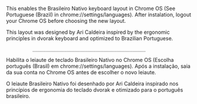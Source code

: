 This enables the Brasileiro Nativo keyboard layout in Chrome OS (See Portuguese
(Brazil) in chrome://settings/languages). After instalation, logout your Chrome
OS before choosing the new layout.

This layout was designed by Ari Caldeira inspired by the ergonomic principles in
dvorak keyboard and optimized to Brazilian Portuguese.

              ___________________________________________

Habilita o leiaute de teclado Brasileiro Nativo no Chrome OS (Escolha português
(Brasil) em chrome://settings/languages). Após a instalação, saia da sua conta
no Chrome OS antes de escolher o novo leiaute.

O leiaute Brasileiro Nativo foi desenhado por Ari Caldeira inspirado nos
princípios de ergonomia do teclado dvorak e otimizado para o português
brasileiro.
